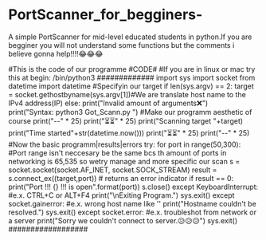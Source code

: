 # PortScanner_for_begginers-
A simple PortScanner for mid-level educated students in python.If you are begginer you will not understand some functions but the comments i believe gonna help!!!!😂😂😂

#This is the code of our programme
#CODE#
#If you are in linux or mac try this at begin: /bin/python3
#############
import sys
import socket
from datetime import datetime
#Specifyin our target
if len(sys.argv) == 2:
	target = socket.gethostbyname(sys.argv[1])#We are translate host name to the IPv4 address(IP)
else:
 	print("Invalid amount of arguments❌")	
 	print("Syntax: python3 Got_Scann.py <ip>")
#Make our programm  aesthetic of course
print("--" * 25)
print("⏳⏳" * 25)
print("Scanning target "+target)
print("Time started"+str(datetime.now()))
print("⏳⏳" * 25)
print("--" * 25)
#Now the basic programm|results|errors
try: 
	for port in range(50,300):  #Port range isn't neccesary be the same bcs th amount of ports in networking is 65,535 so wetry manage and more specific our scan
		s = socket.socket(socket.AF_INET, socket.SOCK_STREAM)
		result = s.connect_ex((target,port)) # returns an error indicator
		if result == 0:
			print("Port !!! {} !!! is open".format(port))
		s.close()
except KeyboardInterrupt:  #e.x. CTRL+C or ALT+F4
	print("\nExiting Program.")
	sys.exit()
except socket.gainerror:   #e.x.  wrong host name like ''
	print("Hostname couldn't be resolved.")
	sys.exit()
except socket.error:	#e.x. troubleshot from network or a server 
	print("Sorry we couldn't connect to server.😥😥😥")
	sys.exit()
##################

